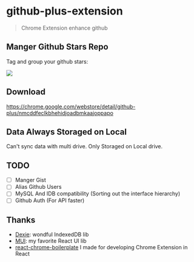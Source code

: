 # github-plus-extension

> Chrome Extension enhance github


## Manger Github Stars Repo

Tag and group your github stars:

![](https://i.imgur.com/dZlYXCi.png)

## Download

https://chrome.google.com/webstore/detail/github-plus/nmcddfeclkbhehidjoadbmkaajoppapo

## Data Always Storaged on Local

Can't sync data with multi drive.
Only Storaged on Local drive.

## TODO

* [ ] Manger Gist
* [ ] Alias Github Users
* [ ] MySQL And IDB compatibility (Sorting out the interface hierarchy)
* [ ] Github Auth (For API faster)

## Thanks

* [Dexie](https://dexie.org/): wondful IndexedDB lib
* [MUI](https://mui.com/): my favorite React UI lib
* [react-chrome-boilerplate](https://github.com/riskers/react-chrome-boilerplate) I made for developing Chrome Extension in React
